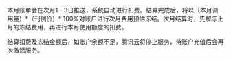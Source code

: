 本月账单会在次月1 - 3日推送，系统自动进行扣费。结算完成后，将以（本月调用量）\*（刊例价）\* 100%对账户进行次月费用预估冻结。次月结算时，先解冻上月的冻结费用，再进行本月使用额度的扣费。

结算扣费及冻结金额后，如账户余额不足，腾讯云将停止服务，待账户充值后会再次激活服务。
